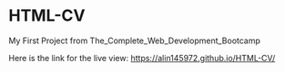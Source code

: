 # HTML-CV
My First Project from The_Complete_Web_Development_Bootcamp 

Here is the link for the live view:
https://alin145972.github.io/HTML-CV/
